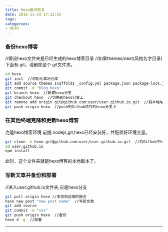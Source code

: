 ```yaml
---
title: Hexo备份恢复
date: 2018-11-24 17:32:55
tags:
categories:
- HEXO
---
```

### 备份hexo博客
//假设hexo文件夹是已经生成的hexo博客目录
//如果themes/next(风格名字目录)下面有.git，请删除这个.git文件夹。
``` bash
cd hexo
git init  //初始化本地仓库
git add source themes scaffolds _config.yml package.json package-lock.json  //将必要的文件依次添加
git commit -m "blog hexo"
git branch hexo  //新建hexo分支
git checkout hexo  //切换到hexo分支上
git remote add origin git@github.com:user/user.github.io.git  //将本地与Github项目对接
git push origin hexo  //push到Github项目的hexo分支上
```

### 在其他终端克隆和更新hexo博客
克隆hexo博客环境
前提:nodejs,git,hexo已经安装好，并配置好环境变量。
``` bash
git clone -b hexo git@github.com:user/user.github.io.git  //将Github中hexo分支clone到本地
cd user.github.io
npm install
```
此时，这个文件夹就是hexo博客的本地副本了。

### 写新文章并备份和部署
//进入user.github.io文件夹,应是hexo分支
``` bash
git pull origin hexo //本地和远端的融合
hexo new post "new post name"  //写新文章
git add source
git commit -m "xxx"
git push origin hexo  //备份
hexo d -g  //部署
```
---------------------
